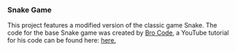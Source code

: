 ### Snake Game

This project features a modified version of the classic game Snake.
The code for the base Snake game was created by [Bro Code](https://www.youtube.com/@BroCodez), a YouTube
tutorial for his code can be found here:
[here.](https://www.youtube.com/watch?v=bI6e6qjJ8JQ&ab_channel=BroCode)
